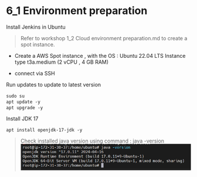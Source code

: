 # 6_1 Environment preparation

Install Jenkins in Ubuntu

> Refer to workshop 1_2 Cloud environment preparation.md to create a spot instance. 

- Create a AWS Spot instance , with the 
  OS : Ubuntu 22.04 LTS
  Instance type t3a.medium  (2 vCPU , 4 GB RAM)

- connect via SSH

Run updates to update to latest version
```
sudo su
apt update -y
apt upgrade -y
```

Install JDK 17
```
apt install openjdk-17-jdk -y
```


> Check installed java version using command : 
java -version 
![](https://github.com/hakansuku/D1APACTraining/blob/main/images/SRE/jdkversion.png?raw=true)






